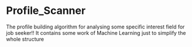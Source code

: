 # Profile_Scanner
The profile building algorithm for analysing some specific interest field for job seeker!! It contains some work of Machine Learning just to simplify the whole structure

